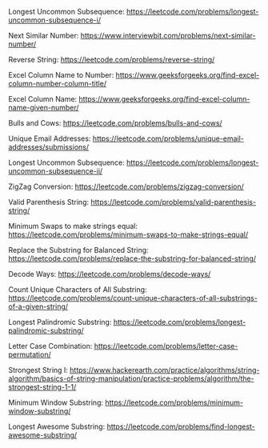 Longest Uncommon Subsequence: https://leetcode.com/problems/longest-uncommon-subsequence-i/

Next Similar Number: https://www.interviewbit.com/problems/next-similar-number/

Reverse String: https://leetcode.com/problems/reverse-string/

Excel Column Name to Number: https://www.geeksforgeeks.org/find-excel-column-number-column-title/

Excel Column Name: https://www.geeksforgeeks.org/find-excel-column-name-given-number/

Bulls and Cows: https://leetcode.com/problems/bulls-and-cows/

Unique Email Addresses: https://leetcode.com/problems/unique-email-addresses/submissions/

Longest Uncommon Subsequence: https://leetcode.com/problems/longest-uncommon-subsequence-ii/

ZigZag Conversion: https://leetcode.com/problems/zigzag-conversion/

Valid Parenthesis String: https://leetcode.com/problems/valid-parenthesis-string/

Minimum Swaps to make strings equal: https://leetcode.com/problems/minimum-swaps-to-make-strings-equal/

Replace the Substring for Balanced String: https://leetcode.com/problems/replace-the-substring-for-balanced-string/

Decode Ways: https://leetcode.com/problems/decode-ways/

Count Unique Characters of All Substring: https://leetcode.com/problems/count-unique-characters-of-all-substrings-of-a-given-string/

Longest Palindromic Substring: https://leetcode.com/problems/longest-palindromic-substring/

Letter Case Combination: https://leetcode.com/problems/letter-case-permutation/

Strongest String I: https://www.hackerearth.com/practice/algorithms/string-algorithm/basics-of-string-manipulation/practice-problems/algorithm/the-strongest-string-1-1/

Minimum Window Substring: https://leetcode.com/problems/minimum-window-substring/

Longest Awesome Substring: https://leetcode.com/problems/find-longest-awesome-substring/
